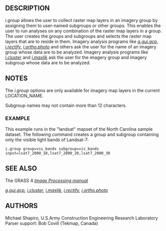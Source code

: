 ## DESCRIPTION

*i.group* allows the user to collect raster map layers in an imagery
group by assigning them to user-named subgroups or other groups. This
enables the user to run analyses on any combination of the raster map
layers in a group. The user creates the groups and subgroups and selects
the raster map layers that are to reside in them. Imagery analysis
programs like *[g.gui.gcp](g.gui.gcp.md)*, *[i.rectify](i.rectify.md)*,
*[i.ortho.photo](i.ortho.photo.md)* and others ask the user for the name
of an imagery group whose data are to be analyzed. Imagery analysis
programs like *[i.cluster](i.cluster.md)* and *[i.maxlik](i.maxlik.md)*
ask the user for the imagery group and imagery subgroup whose data are
to be analyzed.

## NOTES

The *i.group* options are only available for imagery map layers in the
current LOCATION_NAME.

Subgroup names may not contain more than 12 characters.

### EXAMPLE

This example runs in the "landsat" mapset of the North Carolina sample
dataset. The following command creates a group and subgroup containing
only the visible light bands of Landsat-7:

```shell
i.group group=vis_bands subgroup=vis_bands input=lsat7_2000_10,lsat7_2000_20,lsat7_2000_30
```

## SEE ALSO

The GRASS 4 *[Image Processing
manual](https://grass.osgeo.org/gdp/imagery/grass4_image_processing.pdf)*

*[g.gui.gcp](g.gui.gcp.md), [i.cluster](i.cluster.md),
[i.maxlik](i.maxlik.md), [i.rectify](i.rectify.md),
[i.ortho.photo](i.ortho.photo.md)*

## AUTHORS

Michael Shapiro, U.S.Army Construction Engineering Research Laboratory  
Parser support: Bob Covill (Tekmap, Canada)
